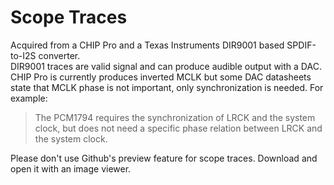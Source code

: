 # Scope Traces
Acquired from a CHIP Pro and a Texas Instruments DIR9001 based SPDIF-to-I2S converter.  
DIR9001 traces are valid signal and can produce audible output with a DAC.  
CHIP Pro is currently produces inverted MCLK but some DAC datasheets state that MCLK phase is not important, only synchronization is needed.
For example:  
> The PCM1794 requires the synchronization of LRCK and the system clock, but does not need a specific phase relation between LRCK and the system clock.  
  
Please don't use Github's preview feature for scope traces. Download and open it with an image viewer.
